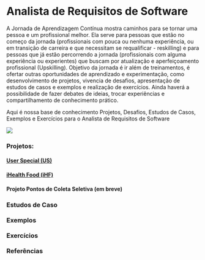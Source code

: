 # Analista de Requisitos de Software
A Jornada de Aprendizagem Contínua mostra caminhos para se tornar uma pessoa e um profissional melhor. Ela serve para pessoas que estão no começo da jornada (profissionais com pouca ou nenhuma experiência, ou em transição de carreira e que necessitam se requalificar - reskilling) e para pessoas que já estão percorrendo a jornada (profissionais com alguma experiência ou experientes) que buscam por atualização e aperfeiçoamento profissional (Upskilling).
Objetivo da jornada é ir além de treinamentos, é ofertar outras oportunidades de aprendizado e experimentação, como desenvolvimento de projetos, vivencia de desafios, apresentação de estudos de casos e exemplos e realização de exercícios.
Ainda haverá a possibilidade de fazer debates de ideias, trocar experiências e compartilhamento de conhecimento prático.

Aqui é nossa base de conhecimento Projetos, Desafios, Estudos de Casos, Exemplos e Exercícios para o Analista de Requisitos de Software

![](http://www.etecnologia.com.br/treinamentos/fars/Infografico-fars-abr2020-v3.PNG)

<H3><B>Projetos:</B></H3>

<a href="https://github.com/Rildosan/User-Special" ><H4><B>User Special (US)</B></H4></a>

<a href="https://github.com/Rildosan/iHealthFood" ><H4><B>iHealth Food (iHF)<B></H4></a>

<H4>Projeto Pontos de Coleta Seletiva<B> (em breve)</H4>

<H3><B>Estudos de Caso
<BR>
<BR>
Exemplos
<BR>
<BR>
Exercícios
<BR>
<BR>
Referências</B></H3>
